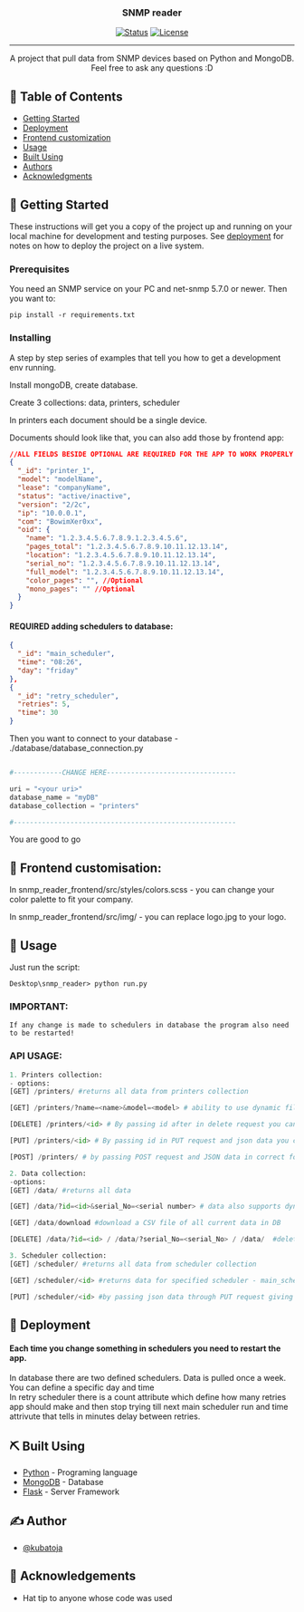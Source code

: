 <h3 align="center">SNMP reader</h3>

<div align="center">

[![Status](https://img.shields.io/badge/status-active-success.svg)]()
[![License](https://img.shields.io/badge/license-MIT-blue.svg)](/LICENSE)

</div>

---

<p align="center"> A project that pull data from SNMP devices based on Python and MongoDB. Feel free to ask any questions :D
    <br> 
</p>

## 📝 Table of Contents

- [Getting Started](#getting_started)
- [Deployment](#deployment)
- [Frontend customization](#-frontend-customisation)
- [Usage](#usage)
- [Built Using](#built_using)
- [Authors](#authors)
- [Acknowledgments](#acknowledgement)

## 🏁 Getting Started <a name = "getting_started"></a>

These instructions will get you a copy of the project up and running on your local machine for development and testing purposes. See [deployment](#deployment) for notes on how to deploy the project on a live system.

### Prerequisites

You need an SNMP service on your PC and net-snmp 5.7.0 or newer. Then you want to:

```
pip install -r requirements.txt
```

### Installing

A step by step series of examples that tell you how to get a development env running.

Install mongoDB, create database.

Create 3 collections: data, printers, scheduler

In printers each document should be a single device.

Documents should look like that, you can also add those by frontend app:

```json
//ALL FIELDS BESIDE OPTIONAL ARE REQUIRED FOR THE APP TO WORK PROPERLY
{
  "_id": "printer_1",
  "model": "modelName",
  "lease": "companyName",
  "status": "active/inactive",
  "version": "2/2c",
  "ip": "10.0.0.1",
  "com": "BowimXer0xx",
  "oid": {
    "name": "1.2.3.4.5.6.7.8.9.1.2.3.4.5.6",
    "pages_total": "1.2.3.4.5.6.7.8.9.10.11.12.13.14",
    "location": "1.2.3.4.5.6.7.8.9.10.11.12.13.14",
    "serial_no": "1.2.3.4.5.6.7.8.9.10.11.12.13.14",
    "full_model": "1.2.3.4.5.6.7.8.9.10.11.12.13.14",
    "color_pages": "", //Optional
    "mono_pages": "" //Optional
  }
}
```

#### REQUIRED adding schedulers to database:

```json
{
  "_id": "main_scheduler",
  "time": "08:26",
  "day": "friday"
},
{
  "_id": "retry_scheduler",
  "retries": 5,
  "time": 30
}
```

Then you want to connect to your database - ./database/database_connection.py

```py

#------------CHANGE HERE--------------------------------

uri = "<your uri>"
database_name = "myDB"
database_collection = "printers"

#-------------------------------------------------------


```

You are good to go

<!-- ## 🔧 Running the tests <a name = "tests"></a>

Explain how to run the automated tests for this system.

### Break down into end to end tests

Explain what these tests test and why

```
Give an example
```

### And coding style tests

Explain what these tests test and why

```
Give an example
``` -->

## 🍄 Frontend customisation:

In snmp_reader_frontend/src/styles/colors.scss - you can change your color palette to fit your company.

In snmp_reader_frontend/src/img/ - you can replace logo.jpg to your logo.

## 🎈 Usage <a name="usage"></a>

Just run the script:

```
Desktop\snmp_reader> python run.py
```

### IMPORTANT:

```
If any change is made to schedulers in database the program also need to be restarted!
```

### API USAGE:

```py
1. Printers collection:
- options:
[GET] /printers/ #returns all data from printers collection

[GET] /printers/?name=<name>&model=<model> # ability to use dynamic filters for getting printers data

[DELETE] /printers/<id> # By passing id after in delete request you can remove printers one by one

[PUT] /printers/<id> # By passing id in PUT request and json data you can modify as much data as you want

[POST] /printers/ # by passing POST request and JSON data in correct format you can add new printer

2. Data collection:
-options:
[GET] /data/ #returns all data

[GET] /data/?id=<id>&serial_No=<serial number> # data also supports dynamic filters

[GET] /data/download #download a CSV file of all current data in DB

[DELETE] /data/?id=<id> / /data/?serial_No=<serial_No> / /data/  #deletes data either by serial number or id. *IF NONE PROVIDED, ALL DATA WILL BE DELETED*

3. Scheduler collection:
[GET] /scheduler/ #returns all data from scheduler collection

[GET] /scheduler/<id> #returns data for specified scheduler - main_scheduler/retry_scheduler

[PUT] /scheduler/<id> #by passing json data through PUT request giving id you can modify specific scheduler attributes such as time and (only retry) how many retries
```

## 🚀 Deployment <a name = "deployment"></a>

#### Each time you change something in schedulers you need to restart the app.

In database there are two defined schedulers. Data is pulled once a week. You can define a specific day and time <br>
In retry scheduler there is a count attribute which define how many retries app should make and then stop trying till next main scheduler run and time attrivute that tells in minutes delay between retries.

## ⛏️ Built Using <a name = "built_using"></a>

- [Python](https://www.python.org/) - Programing language
- [MongoDB](https://www.mongodb.com/) - Database
- [Flask](https://flask.palletsprojects.com/) - Server Framework

## ✍️ Author <a name = "authors"></a>

- [@kubatoja](https://github.com/kubatoja)

## 🎉 Acknowledgements <a name = "acknowledgement"></a>

- Hat tip to anyone whose code was used
